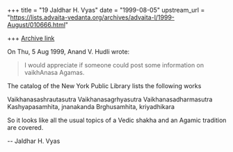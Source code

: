 +++
title = "19 Jaldhar H. Vyas"
date = "1999-08-05"
upstream_url = "https://lists.advaita-vedanta.org/archives/advaita-l/1999-August/010666.html"

+++
[Archive link](https://lists.advaita-vedanta.org/archives/advaita-l/1999-August/010666.html)

On Thu, 5 Aug 1999, Anand V. Hudli wrote:

>  I would appreciate if someone could post some information on
>  vaikhAnasa Agamas.

The catalog of the New York Public Library lists the following works

Vaikhanasashrautasutra
Vaikhanasagrhyasutra
Vaikhanasadharmasutra
Kashyapasamhita, jnanakanda
Brghusamhita, kriyadhikara

So it looks like all the usual topics of a Vedic shakha and an Agamic
tradition are covered.

--
Jaldhar H. Vyas <jaldhar at braincells.com>

